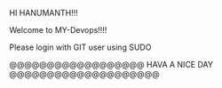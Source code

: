 HI HANUMANTH!!!

Welcome to  MY-Devops!!!!


Please login with GIT user using SUDO


@@@@@@@@@@@@@@@@@@   HAVA A NICE DAY        @@@@@@@@@@@@@@@@@@@@

